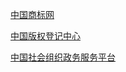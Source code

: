 [中国商标网](http://sbj.cnipa.gov.cn/)

[中国版权登记中心](http://www.ccopyright.com.cn/)

[中国社会组织政务服务平台](https://www.chinanpo.gov.cn/index.html)